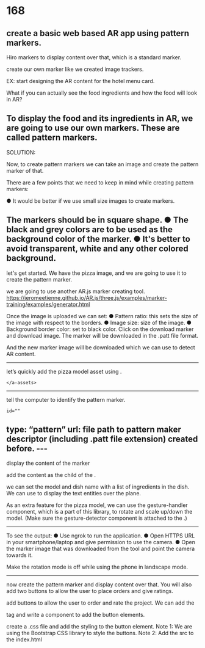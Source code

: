 # 168



 create a basic web based AR app using pattern markers.
---------------------------------------


Hiro markers to display content over that, which is a standard marker.


create our own marker like we created image trackers.


EX:
start designing the AR content for the hotel menu card.

What if you can actually see the food ingredients and how the food will look in AR?

To display the food and its ingredients in AR, we are going to use our own markers. These are called pattern markers.
------------------------------------------------------------
SOLUTION:

Now, to create pattern markers we can take an image and create the pattern marker of that.

There are a few points that we need to keep in mind while creating pattern markers:

● It would be better if we use small size images to create markers.

 The markers should be in square shape.
● The black and grey colors are to be used as the background color of the marker.
● It's better to avoid transparent, white and any other colored background.
-----------------------------------------------------------

let's get started. We have the pizza image, and we are going to use it to create the pattern marker.


we are going to use another AR.js marker creating tool.
https://jeromeetienne.github.io/AR.js/three.js/examples/marker-training/examples/generator.html


Once the image is uploaded we can set:
● Pattern ratio: this sets the size of the image with respect to the borders.
● Image size: size of the image.
● Background border color: set
to black color.
Click on the download marker and download image.
The marker will be downloaded in the .patt file format.

And the new marker image will be downloaded which we can use to detect AR content.

--------------------------------------------------------------
 let’s quickly add the pizza model asset using <a-assets>.
  
  <a-assets>
   <a-assset-item id= "" src="....scene.gltf" ></a-asset-item>
    
    </a-assets>
  
  -------------------------------------------------------
  
  tell the computer to identify the pattern marker.
  
  <a-marker> 

    id=""
type: “pattern”
url: file path to pattern maker descriptor (including .patt file extension) created before.
    ---
    </a-marker>
-----------------------------------------------------
  
  display the content of the marker
  
  add the content as the child of the <a-marker>.
  
  we can set the model and dish name with a list of ingredients in the dish.
We can use <a-plane> to display the text entities over the plane.
  
  
  
  As an extra feature for the pizza model, we can use the gesture-handler component, which is a part of this library, to rotate and scale up/down the model. (Make sure the gesture-detector component is attached to the <a-scene>.)

  ----------------------------
  
  
To see the output:
● Use ngrok to run the
application.
● Open HTTPS URL in your smartphone/laptop and give permission to use the camera.
● Open the marker image that was downloaded from the tool and point the camera towards it.
  
  Make the rotation mode is off while using the phone in landscape mode.
  
  *************************************************
 now  create the pattern marker and display content over that.
You will also add two buttons to allow the user to place orders and give ratings.
  
  
  add buttons to allow the user to order and rate the project.
We can add the <div> tag and write a component to add the button elements.

  
  create a .css file and add the styling to the button element.
Note 1: We are using the Bootstrap CSS library to style the buttons.
Note 2: Add the src to the index.html
  
  
  
  
  
